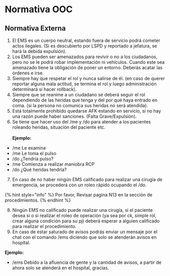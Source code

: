 # Normativa OOC

## Normativa Externa

1. El EMS es un cuerpo neutral, estando fuera de servicio podrá cometer actos ilegales. (Si es descubierto por LSPD y reportado a jefatura, se hará la debida expulsión).
2. Los EMS pueden ser amenazados para revivir o no a los ciudadanos, pero no se le podrá robar implementación ni vehículos. Cuando este sea amenazado tiene la obligación de poner un entorno. Deberás acatar las órdenes e irse.
3. Siempre hay que respetar el rol y nunca salirse de él. (en caso de querer reportar alguna mala actitud, se termina el rol y luego administración determinará si hacer rollback).
4. Siempre que se reanime a un ciudadano se deberá seguir el rol dependiendo de las heridas que tenga y del por qué haya entrado en coma. (si la persona no comunica sus heridas no será atendida).
5. Está totalmente prohibido quedarse AFK estando en servicio, si no hay una razón puede haber sanciones. (Falta Grave/Expulsión).
6. Se tiene que hacer uso del /me y /do para atender a los pacientes roleando heridas, situación del paciente etc.\
   \
   **Ejemplo:**&#x20;

* /me Le examina
* /me Le toma el pulso
* /do ¿Tendría pulso?
* /me Comienza a realizar maniobra RCP
* /do ¿Qué heridas tendría?

7. En caso de no haber ningún EMS calificado para realizar una cirugía de emergencia, se procederá con un roleo rápido ocupando el /do.

{% hint style="info" %}
Por favor, Revisar pagina N13 en la sección de procedimientos.&#x20;
{% endhint %}

8. Ningún EMS no calificado puede realizar una cirugía, si el paciente desea si o si realizar el roleo de operación (ya sea por ck, simple rol, crear alguna condición para su pj) deberá esperar a alguien calificado para realizar el procedimiento.
9. En caso de estar saturado de avisos podrás enviar un mensaje por el chat con el comando /ems diciendo que solo se atenderán avisos en hospital.

**Ejemplo:**

* /ems Debido a la afluencia de gente y la cantidad de avisos, a partir de ahora solo se atenderá en el hospital, gracias.
